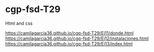 # cgp-fsd-T29
Html and css

https://camilagarcia36.github.io/cgp-fsd-T29/Ej11/donde.html
https://camilagarcia36.github.io/cgp-fsd-T29/Ej12/instalaciones.html
https://camilagarcia36.github.io/cgp-fsd-T29/Ej13/index.html
